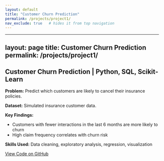 ```yaml
---
layout: default
title: "Customer Churn Prediction"
permalink: /projects/project1/
nav_exclude: true   # hides it from top navigation
---
```


---
layout: page
title: Customer Churn Prediction
permalink: /projects/project1/
---

## Customer Churn Prediction | Python, SQL, Scikit-Learn

**Problem:** Predict which customers are likely to cancel their insurance policies.  

**Dataset:** Simulated insurance customer data.  

**Key Findings:**
- Customers with fewer interactions in the last 6 months are more likely to churn
- High claim frequency correlates with churn risk

**Skills Used:** Data cleaning, exploratory analysis, regression, visualization

[View Code on GitHub](https://github.com/cedrictuttle/cedrictuttle.github.io)
